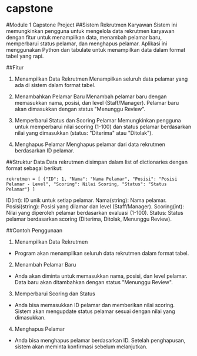 # capstone
#Module 1 Capstone Project
##Sistem Rekrutmen Karyawan
Sistem ini memungkinkan pengguna untuk mengelola data rekrutmen karyawan dengan fitur untuk menampilkan data, menambah pelamar baru, memperbarui status pelamar, dan menghapus pelamar. Aplikasi ini menggunakan Python dan tabulate untuk menampilkan data dalam format tabel yang rapi.

##Fitur
1. Menampilkan Data Rekrutmen
Menampilkan seluruh data pelamar yang ada di sistem dalam format tabel.

2. Menambahkan Pelamar Baru
Menambah pelamar baru dengan memasukkan nama, posisi, dan level (Staff/Manager). Pelamar baru akan dimasukkan dengan status "Menunggu Review".

3. Memperbarui Status dan Scoring Pelamar
Memungkinkan pengguna untuk memperbarui nilai scoring (1-100) dan status pelamar berdasarkan nilai yang dimasukkan (status: "Diterima" atau "Ditolak").

4. Menghapus Pelamar
Menghapus pelamar dari data rekrutmen berdasarkan ID pelamar.

##Struktur Data
Data rekrutmen disimpan dalam list of dictionaries dengan format sebagai berikut:

`rekrutmen = [
    {"ID": 1, "Nama": "Nama Pelamar", "Posisi": "Posisi Pelamar - Level", "Scoring": Nilai Scoring, "Status": "Status Pelamar"}
]`

ID(int): ID unik untuk setiap pelamar.
Nama(string): Nama pelamar.
Posisi(string): Posisi yang dilamar dan level (Staff/Manager).
Scoring(int): Nilai yang diperoleh pelamar berdasarkan evaluasi (1-100).
Status: Status pelamar berdasarkan scoring (Diterima, Ditolak, Menunggu Review).

##Contoh Penggunaan
1. Menampilkan Data Rekrutmen
- Program akan menampilkan seluruh data rekrutmen dalam format tabel.

2. Menambah Pelamar Baru
- Anda akan diminta untuk memasukkan nama, posisi, dan level pelamar. Data baru akan ditambahkan dengan status "Menunggu Review".
  
3. Memperbarui Scoring dan Status
- Anda bisa memasukkan ID pelamar dan memberikan nilai scoring. Sistem akan mengupdate status pelamar sesuai dengan nilai yang dimasukkan.
  
4. Menghapus Pelamar
- Anda bisa menghapus pelamar berdasarkan ID. Setelah penghapusan, sistem akan meminta konfirmasi sebelum melanjutkan.

